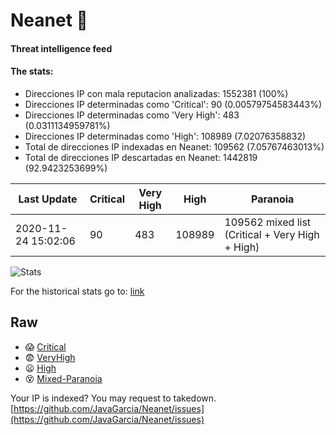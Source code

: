 # Neanet :hocho:
#### Threat intelligence feed
#### The stats:

- Direcciones IP con mala reputacion analizadas: 1552381 (100%)
- Direcciones IP determinadas como 'Critical':  90 (0.00579754583443%)
- Direcciones IP determinadas como 'Very High':  483 (0.0311134959781%)
- Direcciones IP determinadas como 'High':  108989 (7.02076358832)
- Total de direcciones IP indexadas en Neanet:  109562 (7.05767463013%)
- Total de direcciones IP descartadas en Neanet:  1442819 (92.9423253699%)

| Last Update | Critical | Very High | High | Paranoia |
| --- | --- | --- | --- | --- |
| 2020-11-24 15:02:06 | 90 | 483 | 108989 | 109562 mixed list (Critical + Very High + High)|

![Stats](https://docs.google.com/spreadsheets/d/e/2PACX-1vSnaNMIXVabIpDJjufMlzH7poXnshF3mgd8Is1g9ytUEzVsP5my4Trn8f-xkoLLQ38xpL3HtmUexLo6/pubchart?oid=501124687&format=image)

For the historical stats go to: [link](/stats.csv)
## Raw
- :scream: [Critical](https://raw.githubusercontent.com/JavaGarcia/Neanet/master/blacklists/neanet_critical.txt)
- :fearful: [VeryHigh](https://raw.githubusercontent.com/JavaGarcia/Neanet/master/blacklists/neanet_veryHigh.txtt)
- :frowning: [High](https://raw.githubusercontent.com/JavaGarcia/Neanet/master/blacklists/neanet_high.txt)
- :dizzy_face: [Mixed-Paranoia](https://raw.githubusercontent.com/JavaGarcia/Neanet/master/blacklists/neanet_all.txt)


Your IP is indexed? You may request to takedown. [https://github.com/JavaGarcia/Neanet/issues](https://github.com/JavaGarcia/Neanet/issues)







































































































































































































































































































































































































































































































































































































































































































































































































































































































































































































































































































































































































































































































































































































































































































































































































































































































































































































































































































































































































































































































































































































































































































































































































































































